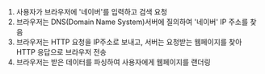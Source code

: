 1. 사용자가 브라우저에 '네이버'를 입력하고 검색 요청
2. 브라우저는 DNS(Domain Name System)서버에 질의하여 '네이버' IP 주소를 찾음
3. 브라우저는 HTTP 요청을 IP주소로 보내고, 서버는 요청받는 웹페이지를 찾아 HTTP 응답으로 브라우저 전송
4. 브라우저는 받은 데이터를 파싱하여 사용자에게 웹페이지를 랜더링 
